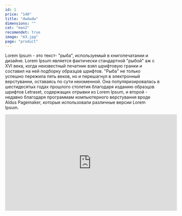 ```yaml
---
id: 1
price: "140"
title: "dwdwdw"
dimensions: ""
cat: "man2"
recomendet: true
image: "m3.jpg"
page: "product"
---
```


Lorem Ipsum - это текст- "рыба", используемый в книгопечатании и дизайне. Lorem Ipsum является фактически стандартной "рыбой" аж с XVI века, когда неизвестный печатник взял шрифтовую гранки и составил на ней подборку образцов шрифтов. "Рыба" не только успешно пережила пять веков, но и перешагнул в электронный верстуванни, оставаясь по сути неизменной. Она популяризировалась в шестидесятых годах прошлого столетия благодаря изданию образцов шрифтов Letraset, содержащих отрывки из Lorem Ipsum, и второй - недавно благодаря программам компьютерного верстування вроде Aldus Pagemaker, которые использовали различные версии Lorem Ipsum.

<iframe width="560" height="315" src="https://www.youtube.com/embed/4n0xNbfJLR8" frameborder="0" allowfullscreen></iframe>